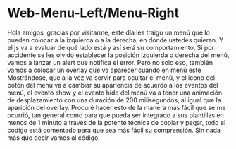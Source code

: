 # Web-Menu-Left/Menu-Right
Hola amigos, gracias por visitarme, este día les traigo un menú que lo pueden colocar a la izquierda o a la derecha, en donde ustedes quieran. Y el js va a evaluar de qué lado está y así será su comportamiento, Si por  accidente se les olvido establecer la posición izquierda o derecha del menú, vamos a lanzar un alert que notifica el error.
Pero no solo eso, también vamos a colocar un overlay que va aparecer cuando en menú este Mostrándose, que a la vez va servir para ocultar el menú, y el icono del botón del menú va a cambiar su apariencia de acuerdo a los eventos del menú, el evento show y el evento hide del menú va a tener una animación de desplazamiento con una duración de 200 milisegundos, al igual que la aparición del overlay.
Procuré hacer esto de la manera más fácil que se me ocurrió, tan general como para que pueda ser integrado a sus plantillas en menos de 1 minuto a través de la potente técnica de copiar y pegar, todo el código está comentado para que sea más fácil su comprensión.
Sin nada más que decir vamos al código.

